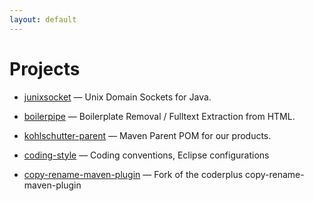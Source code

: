 ```yaml
---
layout: default
---
```


# Projects

* [junixsocket](junixsocket/) — Unix Domain Sockets for Java.

* [boilerpipe](https://github.com/kohlschutter/boilerpipe/) — Boilerplate Removal / Fulltext Extraction from HTML.

* [kohlschutter-parent](https://github.com/kohlschutter/kohlschutter-parent/) — Maven Parent POM for our products.

* [coding-style](https://github.com/kohlschutter/coding-style/) — Coding conventions, Eclipse configurations

* [copy-rename-maven-plugin](copy-rename-maven-plugin/) — Fork of the coderplus copy-rename-maven-plugin
